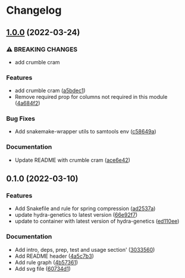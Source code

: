 # Changelog

## [1.0.0](https://www.github.com/hydra-genetics/compression/compare/v0.1.0...v1.0.0) (2022-03-24)


### ⚠ BREAKING CHANGES

* add crumble cram

### Features

* add crumble cram ([a5bdec1](https://www.github.com/hydra-genetics/compression/commit/a5bdec14360e17770ef8e371a5bd4d1a8f9a2d4c))
* Remove required prop for columns not required in this module ([4a684f2](https://www.github.com/hydra-genetics/compression/commit/4a684f22c44ba4854b8a63d02744d2538121ed8f))


### Bug Fixes

* Add snakemake-wrapper utils to samtools env ([c58649a](https://www.github.com/hydra-genetics/compression/commit/c58649a22d12202b147af1c1dbb268f9f5539e9d))


### Documentation

* Update README with crumble cram ([ace6e42](https://www.github.com/hydra-genetics/compression/commit/ace6e4286141dea4985e518d98319f0c495c5382))

## 0.1.0 (2022-03-10)


### Features

* Add Snakefile and rule for spring compression ([ad2537a](https://www.github.com/hydra-genetics/compression/commit/ad2537a84da100205f9792017f39f3f604306f57))
* update hydra-genetics to latest version ([66e92f7](https://www.github.com/hydra-genetics/compression/commit/66e92f780b173ca00a4ad96157b12d92a5c09aa0))
* update to container with latest version of hydra-genetics ([ed110ee](https://www.github.com/hydra-genetics/compression/commit/ed110ee4e579c0d95d85162beb53026aeae116e0))


### Documentation

* Add intro, deps, prep, test and usage section' ([3033560](https://www.github.com/hydra-genetics/compression/commit/3033560126ae595725ad1c4375dbd49065ba54b6))
* Add README header ([4a5c7b3](https://www.github.com/hydra-genetics/compression/commit/4a5c7b345e38daea9c7feea1ae7e6e8b849846f2))
* Add rule graph ([4b57361](https://www.github.com/hydra-genetics/compression/commit/4b57361b1d3527a94a4aa47e2ea5da15041737f0))
* Add svg file ([60734d1](https://www.github.com/hydra-genetics/compression/commit/60734d1cc63af6a77615fe3a4ce0aa94feaa88fb))
